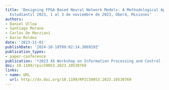 ```yaml
---
title: 'Designing FPGA-Based Neural Network Models: A Methodological Approach RPIC
  Estudiantil 2023, 1 al 3 de noviembre de 2023, Oberá, Misiones'
authors:
- Daniel Ulloa
- Santiago Murano
- Carlos De Marziani
- Darío Roldos
date: '2023-11-01'
publishDate: '2024-10-18T09:02:14.306919Z'
publication_types:
- paper-conference
publication: '*2023 XX Workshop on Information Processing and Control (RPIC)*'
doi: 10.1109/rpic59053.2023.10530769
links:
- name: URL
  url: http://dx.doi.org/10.1109/RPIC59053.2023.10530769
---
```


